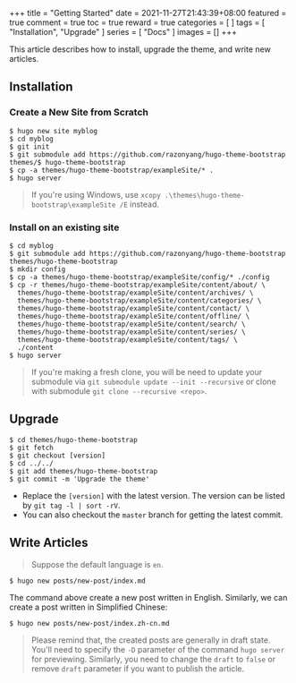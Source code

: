 +++
title = "Getting Started"
date = 2021-11-27T21:43:39+08:00
featured = true
comment = true
toc = true
reward = true
categories = [
]
tags = [
  "Installation",
  "Upgrade"
]
series = [
  "Docs"
]
images = []
+++

This article describes how to install, upgrade the theme, and write new articles.

<!--more-->

## Installation

### Create a New Site from Scratch

```shell
$ hugo new site myblog
$ cd myblog
$ git init
$ git submodule add https://github.com/razonyang/hugo-theme-bootstrap themes/$ hugo-theme-bootstrap
$ cp -a themes/hugo-theme-bootstrap/exampleSite/* .
$ hugo server
```

> If you're using Windows, use `xcopy .\themes\hugo-theme-bootstrap\exampleSite /E` instead.

### Install on an existing site

```shell
$ cd myblog
$ git submodule add https://github.com/razonyang/hugo-theme-bootstrap themes/hugo-theme-bootstrap
$ mkdir config
$ cp -a themes/hugo-theme-bootstrap/exampleSite/config/* ./config
$ cp -r themes/hugo-theme-bootstrap/exampleSite/content/about/ \
  themes/hugo-theme-bootstrap/exampleSite/content/archives/ \
  themes/hugo-theme-bootstrap/exampleSite/content/categories/ \
  themes/hugo-theme-bootstrap/exampleSite/content/contact/ \
  themes/hugo-theme-bootstrap/exampleSite/content/offline/ \
  themes/hugo-theme-bootstrap/exampleSite/content/search/ \
  themes/hugo-theme-bootstrap/exampleSite/content/series/ \
  themes/hugo-theme-bootstrap/exampleSite/content/tags/ \
  ./content
$ hugo server
```

> If you're making a fresh clone, you will be need to update your submodule via `git submodule update --init --recursive` or clone with submodule `git clone --recursive <repo>`.

## Upgrade

```shell
$ cd themes/hugo-theme-bootstrap
$ git fetch
$ git checkout [version]
$ cd ../../
$ git add themes/hugo-theme-bootstrap
$ git commit -m 'Upgrade the theme'
```

- Replace the `[version]` with the latest version. The version can be listed by `git tag -l | sort -rV`.
- You can also checkout the `master` branch for getting the latest commit.

## Write Articles

> Suppose the default language is `en`.

```shell
$ hugo new posts/new-post/index.md
```

The command above create a new post written in English. Similarly, we can create a post written in Simplified Chinese:

```shell
$ hugo new posts/new-post/index.zh-cn.md
```

> Please remind that, the created posts are generally in draft state. You'll need to specify the `-D` parameter of the command `hugo server` for previewing.
> Similarly, you need to change the `draft` to `false` or remove `draft` parameter if you want to publish the article.
